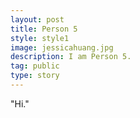```yaml
---
layout: post
title: Person 5
style: style1
image: jessicahuang.jpg
description: I am Person 5.
tag: public
type: story
---
```


"Hi."
